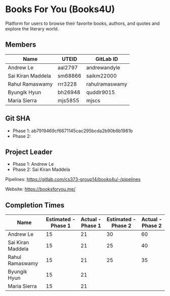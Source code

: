 # Books For You (Books4U)

Platform for users to browse their favorite books, authors, and quotes and explore the literary world.

## Members

|  Name | UTEID  | GitLab ID  |
|---|---|---|
|Andrew Le|aal2797|andrewandyle|
|Sai Kiran Maddela|sm68866|saikm22000|
|Rahul Ramaswamy|rrr3228|rahulramaswamy|
|Byungik Hyun|bh26948|quddlr9015|
|Maria Sierra|mjs5855|mjscs|


## Git SHA
* Phase 1: ab7919469cf6671145cac295bcda2b90b6b1981b
* Phase 2: 

## Project Leader
* Phase 1: Andrew Le
* Phase 2: Sai Kiran Maddela

Pipelines: https://gitlab.com/cs373-group14/books4u/-/pipelines

Website: https://booksforyou.me/

## Completion Times

| Name | Estimated - Phase 1 | Actual - Phase 1 | Estimated - Phase 2| Actual - Phase 2|
|------|-----------|--------|---------|-------|
|Andrew Le|15|21|30|60|
|Sai Kiran Maddela|15|21|25|40|
|Rahul Ramaswamy|15|21|25|35|
|Byungik Hyun|15|21|||
|Maria Sierra|15|21|||

